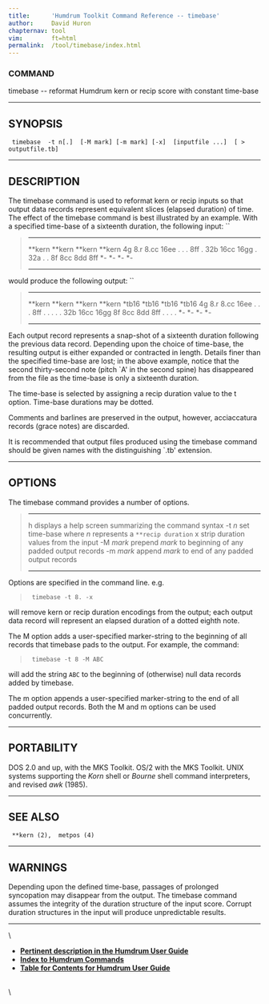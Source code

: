 ```yaml
---
title:		'Humdrum Toolkit Command Reference -- timebase'
author:		David Huron
chapternav:	tool
vim:		ft=html
permalink:	/tool/timebase/index.html
---
```


### COMMAND

<span class="tool">timebase</span> -- reformat Humdrum <span class="rep">kern</span> or <span class="rep">recip</span> score with
constant time-base

------------------------------------------------------------------------

## SYNOPSIS ##

` timebase  -t n[.]  [-M mark] [-m mark] [-x]  [inputfile ...]  [ > outputfile.tb]`

------------------------------------------------------------------------

## DESCRIPTION ##

The <span class="tool">timebase</span> command is used to reformat <span class="rep">kern</span> or <span class="rep">recip</span>
inputs so that output data records represent equivalent slices (elapsed
duration) of time. The effect of the <span class="tool">timebase</span> command is best
illustrated by an example. With a specified time-base of a sixteenth
duration, the following input: ``

>   ---------- ---------- ---------- ----------
>   \*\*kern   \*\*kern   \*\*kern   \*\*kern
>   4g         8.r        8.cc       16ee
>   .          .          .          8ff
>   .          32b        16cc       16gg
>   .          32a        .          .
>   8f         8cc        8dd        8ff
>   \*-        \*-        \*-        \*-
>   ---------- ---------- ---------- ----------
>
would produce the following output: ``

>   ---------- ---------- ---------- ----------
>   \*\*kern   \*\*kern   \*\*kern   \*\*kern
>   \*tb16     \*tb16     \*tb16     \*tb16
>   4g         8.r        8.cc       16ee
>   .          .          .          8ff
>   .          .          .          .
>   .          32b        16cc       16gg
>   8f         8cc        8dd        8ff
>   .          .          .          .
>   \*-        \*-        \*-        \*-
>   ---------- ---------- ---------- ----------
>
Each output record represents a snap-shot of a sixteenth duration
following the previous data record. Depending upon the choice of
time-base, the resulting output is either expanded or contracted in
length. Details finer than the specified time-base are lost; in the
above example, notice that the second thirty-second note (pitch \`A\' in
the second spine) has disappeared from the file as the time-base is only
a sixteenth duration.

The time-base is selected by assigning a <span class="rep">recip</span> duration value to the
<span class="option">t</span> option. Time-base durations may be dotted.

Comments and barlines are preserved in the output, however, acciaccatura
records (grace notes) are discarded.

It is recommended that output files produced using the <span class="tool">timebase</span>
command should be given names with the distinguishing \`.tb\' extension.

------------------------------------------------------------------------

## OPTIONS ##

The <span class="tool">timebase</span> command provides a number of options.

>   ----------- ----------------------------------------------------------
>   <span class="option">h</span>      displays a help screen summarizing the command syntax
>   -t *n*      set time-base where *n* represents a `**recip duration`
>   <span class="option">x</span>      strip duration values from the input
>   -M *mark*   prepend *mark* to beginning of any padded output records
>   -m *mark*   append *mark* to end of any padded output records
>   ----------- ----------------------------------------------------------
>
Options are specified in the command line. e.g.

> ` timebase -t 8. -x`

will remove <span class="rep">kern</span> or <span class="rep">recip</span> duration encodings from the output;
each output data record will represent an elapsed duration of a dotted
eighth note.

The <span class="option">M</span> option adds a user-specified marker-string to the beginning
of all records that <span class="tool">timebase</span> pads to the output. For example, the
command:

> ` timebase -t 8 -M ABC`

will add the string `ABC` to the beginning of (otherwise) null data
records added by <span class="tool">timebase</span>.

The <span class="option">m</span> option appends a user-specified marker-string to the end of
all padded output records. Both the <span class="option">M</span> and <span class="option">m</span> options can be
used concurrently.

------------------------------------------------------------------------

## PORTABILITY ##

DOS 2.0 and up, with the MKS Toolkit. OS/2 with the MKS Toolkit. UNIX
systems supporting the *Korn* shell or *Bourne* shell command
interpreters, and revised *awk* (1985).

------------------------------------------------------------------------

## SEE ALSO ##

` **kern (2),  metpos (4)`

------------------------------------------------------------------------

## WARNINGS ##

Depending upon the defined time-base, passages of prolonged syncopation
may disappear from the output. The <span class="tool">timebase</span> command assumes the
integrity of the duration structure of the input score. Corrupt duration
structures in the input will produce unpredictable results.

------------------------------------------------------------------------

\

-   [**Pertinent description in the Humdrum User
    Guide**](../guide13.html#Aligning_Durations_Using_the_timebase_Command)
-   [**Index to Humdrum Commands**](../commands.toc.html)
-   [**Table for Contents for Humdrum User Guide**](../guide.toc.html)

\
\

